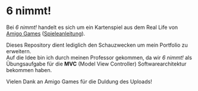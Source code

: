 # 6 nimmt!
Bei *6 nimmt!* handelt es sich um ein Kartenspiel aus dem Real Life von [Amigo Games](https://www.amigo-spiele.de/) ([Spieleanleitung](https://www.ggnf.de/spielanleitungen/6-nimmt/6-nimmt.pdf)).

Dieses Repository dient lediglich den Schauzwecken um mein Portfolio zu erweitern.<br />
Auf die Idee bin ich durch meinen Professor gekommen, da wir *6 nimmt!* als Übungsaufgabe für die **MVC** (Model View Controller) Softwarearchitektur bekommen haben. 

Vielen Dank an Amigo Games für die Duldung des Uploads!